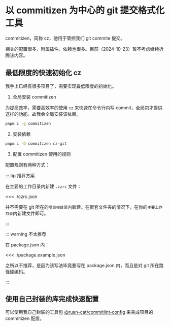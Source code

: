 # 以 commitizen 为中心的 git 提交格式化工具

commitizen，简称 cz，他用于管控我们 git commite 提交。

相关的配置很多，附属插件，依赖也很多。目前（2024-10-23）暂不考虑继续折腾该内容。

## 最低限度的快速初始化 cz

我手上已经有很多项目了，需要实现最低限度的初始化。

1. 全局安装 commitizen

为提高效率，需要高效率的使用 `cz` 来快速在命令行内写 commit，全局包才提供这样的功能。故我会全局安装该依赖。

```bash
pnpm i -g commitizen
```

2. 安装依赖

```bash
pnpm i -D commitizen cz-git
```

3. 配置 commitizen 使用的规则

配置规则有两种方式：

::: tip 推荐方案

在主要的工作目录内新建 `.czrc` 文件：

<<< ./czrc.json

并不需要在 git 所在的`项目根目录`内新建。在嵌套文件夹的情况下，在你的`主要工作目录`内新建文件即可。

:::

::: warning 不太推荐

在 package.json 内：

<<< ./package.example.json

之所以不推荐，是因为该写法毕竟要写在 package.json 内，而且是对 git 所在路径硬编码。

:::

## 使用自己封装的库完成快速配置

可以使用我自己封装的工具包 [@ruan-cat/commitlint-config](https://github.com/ruan-cat/monorepo/tree/main/configs-package/commitlint-config) 来完成项目的 commitizen 配置。
